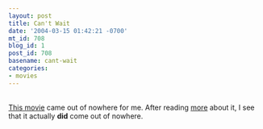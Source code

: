 ```yaml
---
layout: post
title: Can't Wait
date: '2004-03-15 01:42:21 -0700'
mt_id: 708
blog_id: 1
post_id: 708
basename: cant-wait
categories:
- movies
---
```

<br /><a href="http://movies.yahoo.com/shop?d=hp&amp;cf=prev&amp;id=1808466197">This movie</a> came out of nowhere for me. After reading <a href="http://www.nytimes.com/2004/03/14/magazine/14CONRAN.html?ex=1394600400&amp;en=ad00b34ab761e4b2&amp;ei=5007&amp;partner=USERLAND">more</a> about it, I see that it actually <strong>did</strong> come out of nowhere.<br /><br /><br />
